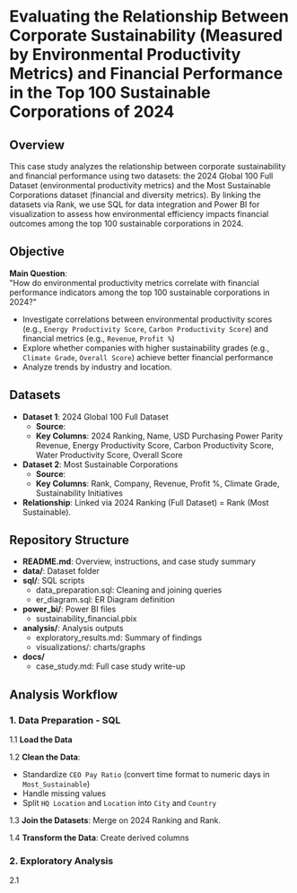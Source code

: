 # Evaluating the Relationship Between Corporate Sustainability (Measured by Environmental Productivity Metrics) and Financial Performance in the Top 100 Sustainable Corporations of 2024

## Overview
This case study analyzes the relationship between corporate sustainability and financial performance using two datasets: the 2024 Global 100 Full Dataset (environmental productivity metrics) and the Most Sustainable Corporations dataset (financial and diversity metrics). By linking the datasets via Rank, we use SQL for data integration and Power BI for visualization to assess how environmental efficiency impacts financial outcomes among the top 100 sustainable corporations in 2024.

## Objective  
**Main Question**:  
"How do environmental productivity metrics correlate with financial performance indicators among the top 100 sustainable corporations in 2024?"

- Investigate correlations between environmental productivity scores (e.g., `Energy Productivity Score`, `Carbon Productivity Score`) and financial metrics (e.g., `Revenue`, `Profit %`)
- Explore whether companies with higher sustainability grades (e.g., `Climate Grade`, `Overall Score`) achieve better financial performance
- Analyze trends by industry and location.

## Datasets  
- **Dataset 1**: 2024 Global 100 Full Dataset
  - **Source**: 
  - **Key Columns**: 2024 Ranking, Name, USD Purchasing Power Parity Revenue, Energy Productivity Score, Carbon Productivity Score, Water Productivity Score, Overall Score
- **Dataset 2**: Most Sustainable Corporations
  - **Source**: 
  - **Key Columns**: Rank, Company, Revenue, Profit %, Climate Grade, Sustainability Initiatives
- **Relationship**: Linked via 2024 Ranking (Full Dataset) = Rank (Most Sustainable).
## Repository Structure  
- **README.md**: Overview, instructions, and case study summary
- **data/**: Dataset folder
- **sql/**: SQL scripts
  - data_preparation.sql: Cleaning and joining queries
  - er_diagram.sql: ER Diagram definition
- **power_bi/**: Power BI files
  - sustainability_financial.pbix
- **analysis/**: Analysis outputs
  - exploratory_results.md: Summary of findings
  - visualizations/: charts/graphs
- **docs/**                 
  - case_study.md: Full case study write-up

## Analysis Workflow
### 1. **Data Preparation** - SQL

  1.1 **Load the Data**
  
  1.2 **Clean the Data**:
  
  - Standardize `CEO Pay Ratio` (convert time format to numeric days in `Most_Sustainable`)
  - Handle missing values
  - Split `HQ Location` and `Location` into `City` and `Country`
    
  1.3 **Join the Datasets**: Merge on 2024 Ranking and Rank.
  
  1.4 **Transform the Data**: Create derived columns
  
### 2. **Exploratory Analysis**
  2.1 
